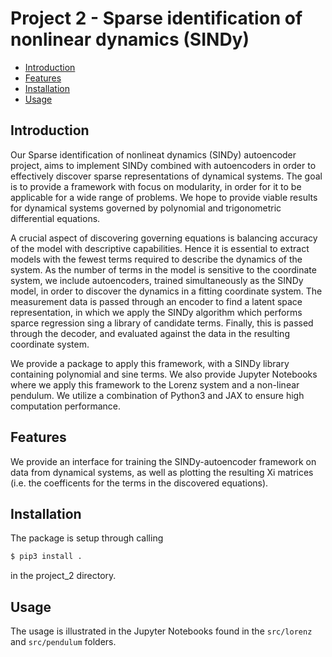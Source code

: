 # Project 2 - Sparse identification of nonlinear dynamics (SINDy) <!-- omit in toc -->

- [Introduction](#introduction)
- [Features](#features)
- [Installation](#installation)
- [Usage](#usage)
  
## Introduction

Our Sparse identification of nonlineat dynamics (SINDy) autoencoder project, aims to implement SINDy combined with autoencoders in order to effectively discover sparse representations of dynamical systems. The goal is to provide a framework with focus on modularity, in order for it to be applicable for a wide range of problems. We hope to provide viable results for dynamical systems governed by polynomial and trigonometric differential equations.

A crucial aspect of discovering governing equations is balancing accuracy of the model with descriptive capabilities. Hence it is essential to extract models with the fewest terms required to describe the dynamics of the system. As the number of terms in the model is sensitive to the coordinate system, we include autoencoders, trained simultaneously as the SINDy model, in order to discover the dynamics in a fitting coordinate system. The measurement data is passed through an encoder to find a latent space representation, in which we apply the SINDy algorithm which performs sparce regression sing a library of candidate terms. Finally, this is passed through the decoder, and evaluated against the data in the resulting coordinate system.

We provide a package to apply this framework, with a SINDy library containing polynomial and sine terms. We also provide Jupyter Notebooks where we apply this framework to the Lorenz system and a non-linear pendulum. We utilize a combination of Python3 and JAX to ensure high computation performance.

## Features

We provide an interface for training the SINDy-autoencoder framework on data from dynamical systems, as well as plotting the resulting Xi matrices (i.e. the coefficents for the terms in the discovered equations).

## Installation

The package is setup through calling
```bash
$ pip3 install .
```
in the project_2 directory.

## Usage

The usage is illustrated in the Jupyter Notebooks found in the `src/lorenz` and `src/pendulum` folders.
